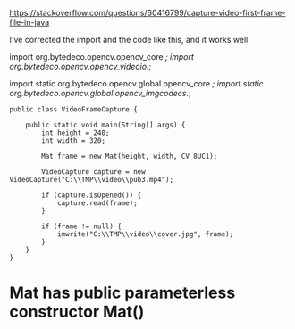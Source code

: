 https://stackoverflow.com/questions/60416799/capture-video-first-frame-file-in-java

I've corrected the import and the code like this, and it works well:

import org.bytedeco.opencv.opencv_core.*;
import org.bytedeco.opencv.opencv_videoio.*;

import static org.bytedeco.opencv.global.opencv_core.*;
import static org.bytedeco.opencv.global.opencv_imgcodecs.*;

```
public class VideoFrameCapture {

    public static void main(String[] args) {
        int height = 240;
        int width = 320;

        Mat frame = new Mat(height, width, CV_8UC1);

        VideoCapture capture = new VideoCapture("C:\\TMP\\video\\pub3.mp4");

        if (capture.isOpened()) {
            capture.read(frame);
        }

        if (frame != null) {
            imwrite("C:\\TMP\\video\\cover.jpg", frame);
        }
    }
}
```

# Mat has public parameterless constructor Mat()